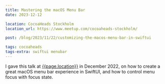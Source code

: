 ```yaml
---
title: Mastering the macOS Menu Bar
date: 2023-12-12

location: CocoaHeads Stockholm
location_url: https://www.meetup.com/cocoaheads-stockholm/

post: /blog/2023/11/22/customizing-the-macos-menu-bar-in-swiftui

tags: cocoaheads
tags-extra: swiftui menubar
---
```


I gave this talk at [{{page.location}}]({{page.location-url}}) in December 2022, on how to create a great macOS menu bar experience in SwiftUI, and how to control menu focus with focus state.

<!--

{% capture assets %}{{ "assets/talks/231212/" | relative_url }}{% endcapture %}

<section data-markdown class="title-page">
  # Mastering the macOS Menu Bar
  Daniel Saidi · [@danielsaidi]({{site.urls.twitter}})
</section>

<section data-markdown class="title-page">
  # *Understanding* the macOS Menu Bar
  Daniel Saidi · [@danielsaidi]({{site.urls.twitter}})
</section>

<section data-markdown>
  # In this talk
  * Customize the macOS Menu Bar
  * Menu Bar
  * About Panel
  * Settings Screen 
  * Window Management
</section>

<section data-markdown>
  # Go from this
  ![Default Menu Bar]({{assets}}menubar-default.png)
</section>

<section data-markdown>
  # To this
  ![Default Menu Bar]({{assets}}menubar-custom.png)
</section>

<section data-markdown>
  # Live Coding
</section>

<section data-markdown>
  # Conclusion
  * Build Settings and Assets take you a bit
  * Code takes you further
  * Use **CommandMenu** to add top-level menus
  * Use **CommandGroup** to add/replace menu items
  * Use **NSApplication** to customize about panel
  * Use **Settings** to add a Settings screen
  * Use **FocusedValues** for multi-window state
</section>

<section data-markdown>
  # Thank you!
  ## Questions?
  Daniel Saidi · [@danielsaidi]({{site.urls.twitter}})
</section>

-->